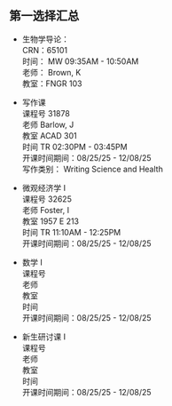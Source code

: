 ## 第一选择汇总
- 生物学导论：  
CRN：65101  
时间： MW 09:35AM - 10:50AM  
老师： Brown, K  
教室：FNGR 103

- 写作课  
 课程号 31878  
老师 Barlow, J  
教室 ACAD 301   
时间 TR 02:30PM - 03:45PM  
开课时间期间：08/25/25 - 12/08/25  
写作类别： Writing Science and Health

- 微观经济学 I  
课程号 32625  
老师 Foster, I  
教室 1957 E 213  
时间  TR 11:10AM - 12:25PM  
开课时间期间：08/25/25 - 12/08/25


- 数学 I  
课程号   
老师  
教室    
时间     
开课时间期间：08/25/25 - 12/08/25  


- 新生研讨课 I   
课程号    
老师     
教室   
时间   
开课时间期间：08/25/25 - 12/08/25  
